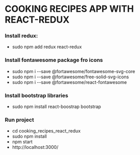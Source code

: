 # COOKING RECIPES APP WITH REACT-REDUX

### Install redux:

- sudo npm add redux react-redux

### Install fontawesome package fro icons

- sudo npm i --save @fortawesome/fontawesome-svg-core
- sudo npm i --save @fortawesome/free-solid-svg-icons
- sudo npm i --save @fortawesome/react-fontawesome

### Install bootstrap libraries

- sudo npm install react-boostrap bootstrap

### Run project

- cd cooking_recipes_react_redux
- sudo npm install
- npm start
- http://localhost:3000/

